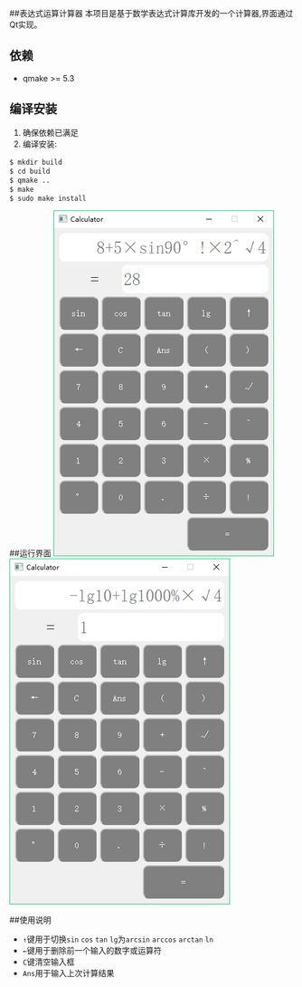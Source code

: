 ##表达式运算计算器
本项目是基于数学表达式计算库开发的一个计算器,界面通过Qt实现。
## 依赖
* qmake >= 5.3

## 编译安装
1. 确保依赖已满足
2. 编译安装:
```
$ mkdir build
$ cd build
$ qmake ..
$ make
$ sudo make install
```

##运行界面
![](https://github.com/Zix777/Complex-mathematical-expressions/blob/master/screenshot/sp20161010_212107.png)![](https://github.com/Zix777/Complex-mathematical-expressions/blob/master/screenshot/sp20161010_214051.png)

##使用说明
- `↑`键用于切换`sin` `cos` `tan` `lg`为`arcsin` `arccos` `arctan` `ln`
- `←`键用于删除前一个输入的数字或运算符
- `C`键清空输入框
- `Ans`用于输入上次计算结果
